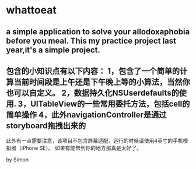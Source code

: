 # whattoeat
a simple application to solve your  allodoxaphobia before you meal.
This my practice project last year,it's a simple project.
---
包含的小知识点有以下内容：
1，包含了一个简单的计算当前时间段是上午还是下午晚上等的小算法，当然你也可以自定义。
2，数据持久化NSUserdefaults的使用.
3，UITableView的一些常用委托方法，包括cell的简单操作
4，此外navigationController是通过storyboard拖拽出来的
---
此外有一点需要注意，该项目不包含屏幕适配，运行的时候请使用4英寸的手机模拟器（iPhone SE）。
如果有能帮到你的地方那真是太好了。


by Simon
